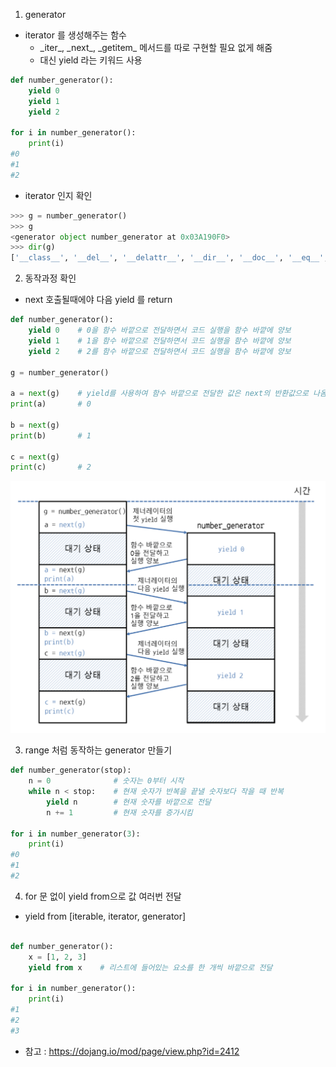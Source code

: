 1. generator
- iterator 를 생성해주는 함수
	- \_iter\_, \_next\_, \_getitem\_ 메서드를 따로 구현할 필요 없게 해줌
	- 대신 yield 라는 키워드 사용
```python
def number_generator():
    yield 0
    yield 1
    yield 2
 
for i in number_generator():
    print(i)
#0
#1
#2
```
- iterator 인지 확인
```python
>>> g = number_generator()
>>> g
<generator object number_generator at 0x03A190F0>
>>> dir(g)
['__class__', '__del__', '__delattr__', '__dir__', '__doc__', '__eq__', '__format__', '__ge__', '__getattribute__', '__gt__', '__hash__', '__init__', '__init_subclass__', '__iter__', '__le__', '__lt__', '__name__', '__ne__', '__new__', '__next__', '__qualname__', '__reduce__', '__reduce_ex__', '__repr__', '__setattr__', '__sizeof__', '__str__', '__subclasshook__', 'close', 'gi_code', 'gi_frame', 'gi_running', 'gi_yieldfrom', 'send', 'throw']
```
2. 동작과정 확인
- next 호출될때에야 다음 yield 를 return
```python
def number_generator():
    yield 0    # 0을 함수 바깥으로 전달하면서 코드 실행을 함수 바깥에 양보
    yield 1    # 1을 함수 바깥으로 전달하면서 코드 실행을 함수 바깥에 양보
    yield 2    # 2를 함수 바깥으로 전달하면서 코드 실행을 함수 바깥에 양보
 
g = number_generator()
 
a = next(g)    # yield를 사용하여 함수 바깥으로 전달한 값은 next의 반환값으로 나옴
print(a)       # 0
 
b = next(g)
print(b)       # 1
 
c = next(g)
print(c)       # 2
```
![generator](img/generator1.png "generator")

3. range 처럼 동작하는 generator 만들기
```python
def number_generator(stop):
    n = 0              # 숫자는 0부터 시작
    while n < stop:    # 현재 숫자가 반복을 끝낼 숫자보다 작을 때 반복
        yield n        # 현재 숫자를 바깥으로 전달
        n += 1         # 현재 숫자를 증가시킴
 
for i in number_generator(3):
    print(i)
#0
#1
#2
```

4. for 문 없이 yield from으로 값 여러번 전달
- yield from [iterable, iterator, generator]
```python

def number_generator():
    x = [1, 2, 3]
    yield from x    # 리스트에 들어있는 요소를 한 개씩 바깥으로 전달
 
for i in number_generator():
    print(i)
#1
#2
#3
```
- 참고 : https://dojang.io/mod/page/view.php?id=2412
